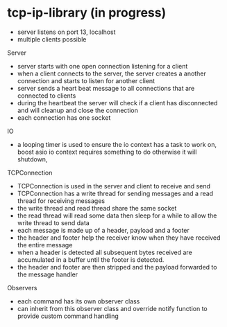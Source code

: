 # tcp-ip-library (in progress)
- server listens on port 13, localhost
- multiple clients possible


Server
- server starts with one open connection listening for a client
- when a client connects to the server, the server creates a another connection and starts to listen for another client
- server sends a heart beat message to all connections that are connected to clients
- during the heartbeat the server will check if a client has disconnected and will cleanup and close the connection
- each connection has one socket

IO
- a looping timer is used to ensure the io context has a task to work on, boost asio io context requires something to do otherwise it will shutdown, 

TCPConnection
- TCPConnection is used in the server and client to receive and send
- TCPConnection has a write thread for sending messages and a read thread for receiving messages
- the write thread and read thread share the same socket 
- the read thread will read some data then sleep for a while to allow the write thread to send data
- each message is made up of a header, payload and a footer
- the header and footer help the receiver know when they have received the entire message
- when a header is detected all subsequent bytes received are accumulated in a buffer until the footer is detected.
- the header and footer are then stripped and the payload forwarded to the message handler

Observers
- each command has its own observer class
- can inherit from this observer class and override notify function to provide custom command handling

